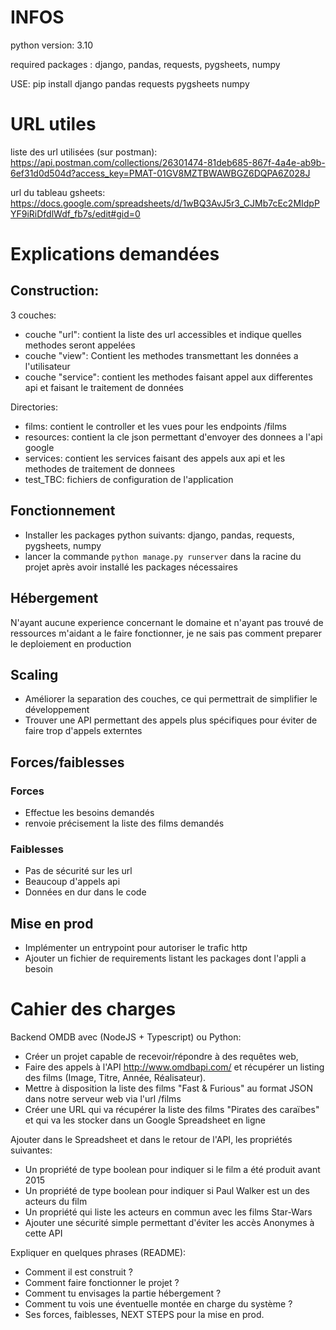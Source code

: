 # INFOS
python version: 3.10

required packages : django, pandas, requests, pygsheets, numpy

USE: pip install django pandas requests pygsheets numpy

# URL utiles
liste des url utilisées (sur postman):
https://api.postman.com/collections/26301474-81deb685-867f-4a4e-ab9b-6ef31d0d504d?access_key=PMAT-01GV8MZTBWAWBGZ6DQPA6Z028J

url du tableau gsheets:
https://docs.google.com/spreadsheets/d/1wBQ3AvJ5r3_CJMb7cEc2MIdpPYF9iRiDfdlWdf_fb7s/edit#gid=0

# Explications demandées

## Construction: 

3 couches:
- couche "url": contient la liste des url accessibles et indique quelles methodes seront appelées
- couche "view": Contient les methodes transmettant les données a l'utilisateur
- couche "service": contient les methodes faisant appel aux differentes api et faisant le traitement de données

Directories:
- films: contient le controller et les vues pour les endpoints /films
- resources: contient la cle json permettant d'envoyer des donnees a l'api google
- services: contient les services faisant des appels aux api et les methodes de traitement de donnees
- test_TBC: fichiers de configuration de l'application

## Fonctionnement

- Installer les packages python suivants: django, pandas, requests, pygsheets, numpy
- lancer la commande `python manage.py runserver` dans la racine du projet après avoir installé les packages nécessaires

## Hébergement

N'ayant aucune experience concernant le domaine et n'ayant pas trouvé de ressources m'aidant a le faire fonctionner, je ne sais pas comment preparer le deploiement en production

## Scaling

- Améliorer la separation des couches, ce qui permettrait de simplifier le développement
- Trouver une API permettant des appels plus spécifiques pour éviter de faire trop d'appels externtes

## Forces/faiblesses

### Forces

- Effectue les besoins demandés
- renvoie précisement la liste des films demandés

### Faiblesses

- Pas de sécurité sur les url
- Beaucoup d'appels api
- Données en dur dans le code

## Mise en prod

- Implémenter un entrypoint pour autoriser le trafic http
- Ajouter un fichier de requirements listant les packages dont l'appli a besoin


# Cahier des charges

Backend OMDB avec (NodeJS + Typescript) ou Python:
- Créer un projet capable de recevoir/répondre à des requêtes web, 
- Faire des appels à l'API http://www.omdbapi.com/ et récupérer un listing des films (Image, Titre, Année, Réalisateur).
- Mettre à disposition la liste des films "Fast & Furious" au format JSON dans notre serveur web via l'url /films
- Créer une URL qui va récupérer la liste des films "Pirates des caraïbes" et qui va les stocker dans un Google Spreadsheet en ligne 

Ajouter dans le Spreadsheet et dans le retour de l'API, les propriétés suivantes:
- Un propriété de type boolean pour indiquer si le film a été produit avant 2015
- Un propriété de type boolean pour indiquer si Paul Walker est un des acteurs du film
- Un propriété qui liste les acteurs en commun avec les films Star-Wars 
- Ajouter une sécurité simple permettant d'éviter les accès Anonymes à cette API 

Expliquer en quelques phrases (README):
- Comment il est construit ?
- Comment faire fonctionner le projet ?
- Comment tu envisages la partie hébergement ?
- Comment tu vois une éventuelle montée en charge du système ?
- Ses forces, faiblesses, NEXT STEPS pour la mise en prod.
